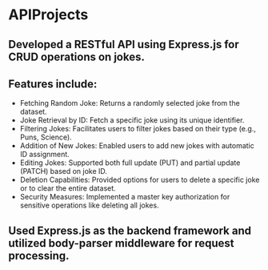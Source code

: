 # APIProjects

<h2>Developed a RESTful API using Express.js for CRUD operations on jokes.</h2>
<h2>Features include:</h2>
<ul>
  <li>Fetching Random Joke: Returns a randomly selected joke from the dataset.</li>
  <li>Joke Retrieval by ID: Fetch a specific joke using its unique identifier.</li>
  <li>Filtering Jokes: Facilitates users to filter jokes based on their type (e.g., Puns, Science).</li>
  <li>Addition of New Jokes: Enabled users to add new jokes with automatic ID assignment.</li>
  <li>Editing Jokes: Supported both full update (PUT) and partial update (PATCH) based on joke ID.</li>
  <li>Deletion Capabilities: Provided options for users to delete a specific joke or to clear the entire dataset. </li>
  <li>Security Measures: Implemented a master key authorization for sensitive operations like deleting all jokes. </li>
</ul>
<h2>Used Express.js as the backend framework and utilized body-parser middleware for request processing.</h2>
